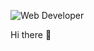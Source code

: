 ![Web Developer](https://github.com/user-attachments/assets/a6efaa1d-e5d1-4ec1-9b85-e77b000f99d8)


Hi there 👋

<!--
**EduardoParker/EduardoParker** is a ✨ _special_ ✨ repository because its `README.md` (this file) appears on your GitHub profile.

Here are some ideas to get you started:

- 🔭 I’m currently working on ...
- 🌱 I’m currently learning ...
- 👯 I’m looking to collaborate on ...
- 🤔 I’m looking for help with ...
- 💬 Ask me about ...
- 📫 How to reach me: ...
- 😄 Pronouns: ...
- ⚡ Fun fact: ...
-->
